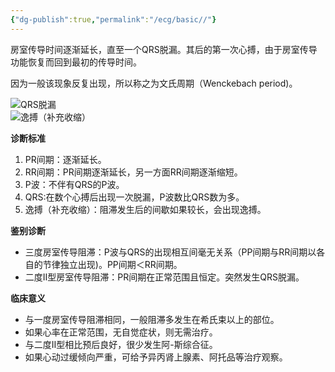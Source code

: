 ```yaml
---
{"dg-publish":true,"permalink":"/ecg/basic//"}
---
```


房室传导时间逐渐延长，直至一个QRS脱漏。其后的第一次心搏，由于房室传导功能恢复而回到最初的传导时间。

因为一般该现象反复出现，所以称之为文氏周期（Wenckebach period)。

![QRS脱漏](https://file.tsu.tw/d/file/20161209/7dd11f6a4b176bfa3f74a289937ff02d.jpg)  
![逸搏（补充收缩）](https://file.tsu.tw/d/file/20161209/3c1861f34195dbc6d193e922e058e3bc.jpg)

**诊断标准**

1.  PR间期：逐渐延长。
2.  RR间期：PR间期逐渐延长，另一方面RR间期逐渐缩短。
3.  P波：不伴有QRS的P波。
4.  QRS:在数个心搏后出现一次脱漏，P波数比QRS数为多。
5.  逸搏（补充收缩）：阻滞发生后的间歇如果较长，会出现逸搏。

**鉴别诊断**

-   三度房室传导阻滞：P波与QRS的出现相互间毫无关系（PP间期与RR间期以各自的节律独立出现)。PP间期＜RR间期。
-   二度Ⅱ型房室传导阻滞：PR间期在正常范围且恒定。突然发生QRS脱漏。

**临床意义**

-   与一度房室传导阻滞相同，一般阻滞多发生在希氏束以上的部位。
-   如果心率在正常范围，无自觉症状，则无需治疗。
-   与二度Ⅱ型相比预后良好，很少发生阿-斯综合征。
-   如果心动过缓倾向严重，可给予异丙肾上腺素、阿托品等治疗观察。
